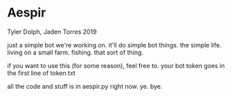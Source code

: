 # Aespir
Tyler Dolph, Jaden Torres 2019

just a simple bot we're working on. it'll do simple bot things. the simple life.
living on a small farm. fishing. that sort of thing.

if you want to use this (for some reason), feel free to.
your bot token goes in the first line of token.txt

all the code and stuff is in aespir.py right now. ye. bye.
